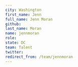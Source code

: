 ```yaml
---
city: Washington
first_name: Jenn
full_name: Jenn Moran
github: 
last_name: Moran
name: jennmoran
role: 
state: DC
team: Talent
twitter: 
redirect_from: /team/jennmoran
---
```


